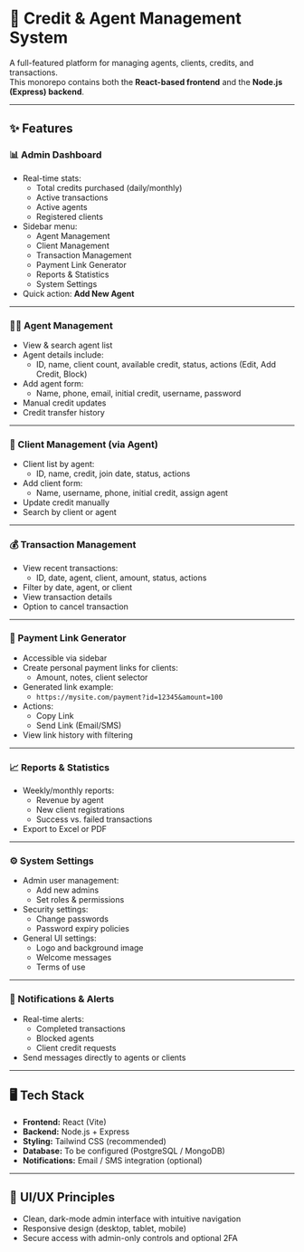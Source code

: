 # 🧾 Credit & Agent Management System

A full-featured platform for managing agents, clients, credits, and transactions.  
This monorepo contains both the **React-based frontend** and the **Node.js (Express) backend**.

---

## ✨ Features

### 📊 Admin Dashboard
- Real-time stats:
  - Total credits purchased (daily/monthly)
  - Active transactions
  - Active agents
  - Registered clients
- Sidebar menu:
  - Agent Management
  - Client Management
  - Transaction Management
  - Payment Link Generator
  - Reports & Statistics
  - System Settings
- Quick action: **Add New Agent**

---

### 🧑‍💼 Agent Management
- View & search agent list
- Agent details include:
  - ID, name, client count, available credit, status, actions (Edit, Add Credit, Block)
- Add agent form:
  - Name, phone, email, initial credit, username, password
- Manual credit updates
- Credit transfer history

---

### 👥 Client Management (via Agent)
- Client list by agent:
  - ID, name, credit, join date, status, actions
- Add client form:
  - Name, username, phone, initial credit, assign agent
- Update credit manually
- Search by client or agent

---

### 💰 Transaction Management
- View recent transactions:
  - ID, date, agent, client, amount, status, actions
- Filter by date, agent, or client
- View transaction details
- Option to cancel transaction

---

### 🔗 Payment Link Generator
- Accessible via sidebar
- Create personal payment links for clients:
  - Amount, notes, client selector
- Generated link example:
  - `https://mysite.com/payment?id=12345&amount=100`
- Actions:
  - Copy Link
  - Send Link (Email/SMS)
- View link history with filtering

---

### 📈 Reports & Statistics
- Weekly/monthly reports:
  - Revenue by agent
  - New client registrations
  - Success vs. failed transactions
- Export to Excel or PDF

---

### ⚙️ System Settings
- Admin user management:
  - Add new admins
  - Set roles & permissions
- Security settings:
  - Change passwords
  - Password expiry policies
- General UI settings:
  - Logo and background image
  - Welcome messages
  - Terms of use

---

### 🔔 Notifications & Alerts
- Real-time alerts:
  - Completed transactions
  - Blocked agents
  - Client credit requests
- Send messages directly to agents or clients

---

## 🖥️ Tech Stack

- **Frontend:** React (Vite)
- **Backend:** Node.js + Express
- **Styling:** Tailwind CSS (recommended)
- **Database:** To be configured (PostgreSQL / MongoDB)
- **Notifications:** Email / SMS integration (optional)

---

## 🎨 UI/UX Principles

- Clean, dark-mode admin interface with intuitive navigation
- Responsive design (desktop, tablet, mobile)
- Secure access with admin-only controls and optional 2FA
